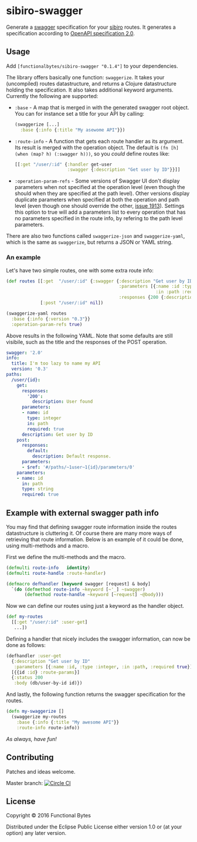 # sibiro-swagger

Generate a [swagger](http://swagger.io) specification for your [sibiro](https://github.com/aroemers/sibiro) routes.
It generates a specification according to [OpenAPI specification 2.0](https://github.com/OAI/OpenAPI-Specification/blob/master/versions/2.0.md).

## Usage

Add `[functionalbytes/sibiro-swagger "0.1.4"]` to your dependencies.

The library offers basically one function: `swaggerize`.
It takes your (uncompiled) routes datastructure, and returns a Clojure datastructure holding the specification.
It also takes additional keyword arguments.
Currently the following are supported:

- `:base` - A map that is merged in with the generated swagger root object.
  You can for instance set a title for your API by calling:
  ```clj
  (swaggerize [...]
    :base {:info {:title "My asewome API"}})
  ```

- `:route-info` - A function that gets each route handler as its argument.
  Its result is merged with the operation object.
  The default is `(fn [h] (when (map? h) (:swagger h)))`, so you _could_ define routes like:
  ```clj
  [[:get "/user/:id" {:handler get-user
                      :swagger {:description "Get user by ID"}}]]
  ```
  
- `:operation-param-refs` - Some versions of Swagger UI don't display parameters when not specified at the operation level (even though the should when they are specified at the path level). 
  Other versions display duplicate parameters when specified at both the operation and path level (even though one should override the other, [issue 1913](https://github.com/swagger-api/swagger-ui/issues/1913)). 
  Settings this option to true will add a parameters list to every operation that has no parameters specified in the route info, by refering to the path level parameters.

There are also two functions called `swaggerize-json` and `swaggerize-yaml`, which is the same as `swaggerize`, but returns a JSON or YAML string.

### An example

Let's have two simple routes, one with some extra route info:

```clj
(def routes [[:get  "/user/:id" {:swagger {:description "Get user by ID" 
                                           :parameters [{:name :id :type :integer 
                                                         :in :path :required true}]
                                           :responses {200 {:description "User found"}}}}]
             [:post "/user/:id" nil])

(swaggerize-yaml routes 
  :base {:info {:version "0.3"}}
  :operation-param-refs true)
```

Above results in the following YAML. Note that some defaults are still visibile, such as the title and the responses of the POST operation.

```yaml
swagger: '2.0'
info:
  title: I'm too lazy to name my API
  version: '0.3'
paths:
  /user/{id}:
    get:
      responses:
        '200':
          description: User found
      parameters:
      - name: id
        type: integer
        in: path
        required: true
      description: Get user by ID
    post:
      responses:
        default:
          description: Default response.
      parameters:
      - $ref: '#/paths/~1user~1{id}/parameters/0'
    parameters:
    - name: id
      in: path
      type: string
      required: true
```

## Example with external swagger path info

You may find that defining swagger route information inside the routes datastructure is cluttering it.
Of course there are many more ways of retrieving that route information.
Below is an example of it could be done, using multi-methods and a macro.

First we define the multi-methods and the macro.

```clj
(defmulti route-info   identity)
(defmulti route-handle :route-handler)

(defmacro defhandler [keyword swagger [request] & body]
  `(do (defmethod route-info ~keyword [~'_] ~swagger)
       (defmethod route-handle ~keyword [~request] ~@body)))
```

Now we can define our routes using just a keyword as the handler object.

```clj
(def my-routes
  [[:get "/user/:id" :user-get]
   ...])
```

Defining a handler that nicely includes the swagger information, can now be done as follows:

```clj
(defhandler :user-get
  {:description "Get user by ID"
   :parameters [{:name :id, :type :integer, :in :path, :required true}]}
  [{{id :id} :route-params}]
  {:status 200
   :body (db/user-by-id id)})
```

And lastly, the following function returns the swagger specification for the routes.

```clj
(defn my-swaggerize []
  (swaggerize my-routes
    :base {:info {:title "My awesome API"}}
    :route-info route-info))
```

_As always, have fun!_

## Contributing

Patches and ideas welcome.

Master branch: [![Circle CI](https://circleci.com/gh/aroemers/sibiro-swagger/tree/master.svg?style=svg)](https://circleci.com/gh/aroemers/sibiro-swagger/tree/master)

## License

Copyright © 2016 Functional Bytes

Distributed under the Eclipse Public License either version 1.0 or (at
your option) any later version.
